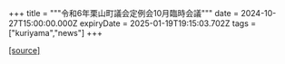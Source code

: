 +++
title = """令和6年栗山町議会定例会10月臨時会議"""
date = 2024-10-27T15:00:00.000Z
expiryDate = 2025-01-19T19:15:03.702Z
tags = ["kuriyama","news"]
+++


[[source]](https://www.town.kuriyama.hokkaido.jp/site/gikai/29279.html)
